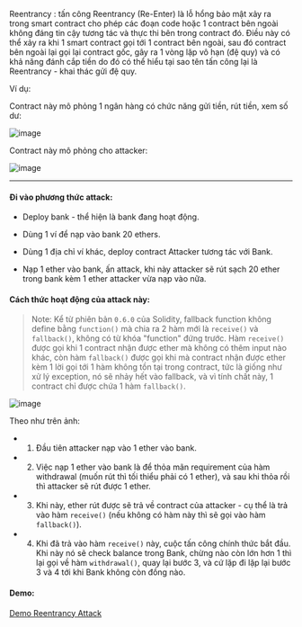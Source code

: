 Reentrancy : tấn công Reentrancy (Re-Enter) là lỗ hổng bảo mật xảy ra trong smart contract cho phép các đoạn code hoặc 1 contract bên ngoài không đáng tin cậy tương tác và thực thi bên trong contract đó. Điều này có thể xảy ra khi 1 smart contract gọi tới 1 contract bên ngoài, sau đó contract bên ngoài lại gọi lại contract gốc, gây ra 1 vòng lặp vô hạn (đệ quy) và có khả năng đánh cắp tiền do đó có thể hiểu tại sao tên tấn công lại là Reentrancy - khai thác gửi đệ quy.

Ví dụ:

Contract này mô phỏng 1 ngân hàng có chức năng gửi tiền, rút tiền, xem số dư:

![image](https://github.com/NVex0/BLOCKCHAIN/assets/113530029/6bb98d50-d3ba-4271-ba18-2ce4233a482a)

Contract này mô phỏng cho attacker:

![image](https://github.com/NVex0/BLOCKCHAIN/assets/113530029/c9486e2d-c5a5-48d4-b9d7-9bef67d218ff)

----

#### Đi vào phương thức attack:

+ Deploy bank - thể hiện là bank đang hoạt động.

+ Dùng 1 ví để nạp vào bank 20 ethers.
  
+ Dùng 1 địa chỉ ví khác, deploy contract Attacker tương tác với Bank.

+ Nạp 1 ether vào bank, ấn attack, khi này attacker sẽ rút sạch 20 ether trong bank kèm 1 ether attacker vừa nạp vào nữa.

#### Cách thức hoạt động của attack này:

> Note: Kể từ phiên bản `0.6.0` của Solidity, fallback function không define bằng `function()` mà chia ra 2 hàm mới là `receive()` và `fallback()`, không có từ khóa "function" đứng trước. Hàm `receive()` được gọi khi 1 contract nhận được ether mà không có thêm input nào khác, còn hàm `fallback()` được gọi khi mà contract nhận được ether kèm 1 lời gọi tới 1 hàm không tồn tại trong contract, tức là giống như xử lý exception, nó sẽ nhảy hết vào fallback, và vì tính chất này, 1 contract chỉ được chứa 1 hàm `fallback()`.

  ![image](https://github.com/NVex0/BLOCKCHAIN/assets/113530029/0fdf7c5a-2c4e-49c2-b14c-1a1bf33baf38)

  Theo như trên ảnh:

  + 1. Đầu tiên attacker nạp vào 1 ether vào bank.
   
  + 2. Việc nạp 1 ether vào bank là để thỏa mãn requirement của hàm withdrawal (muốn rút thì tối thiểu phải có 1 ether), và sau khi thỏa rồi thì attacker sẽ rút được 1 ether.
   
  + 3. Khi này, ether rút được sẽ trả về contract của attacker - cụ thể là trả vào hàm `receive()` (nếu không có hàm này thì sẽ gọi vào hàm `fallback()`).
   
  + 4. Khi đã trả vào hàm `receive()` này, cuộc tấn công chính thức bắt đầu. Khi này nó sẽ check balance trong Bank, chừng nào còn lớn hơn 1 thì lại gọi về hàm `withdrawal()`, quay lại bước 3, và cứ lặp đi lặp lại bước 3 và 4 tới khi Bank không còn đồng nào.

#### Demo:

[Demo Reentrancy Attack](https://drive.google.com/file/d/1gUakY2Ddq3OtWXNXv85yTLqnFPRJSc9Y/view?usp=sharing)
